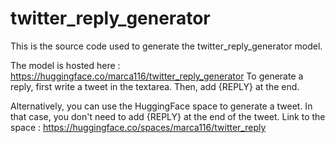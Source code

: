# twitter_reply_generator

This is the source code used to generate the twitter_reply_generator model.

The model is hosted here : https://huggingface.co/marca116/twitter_reply_generator
	To generate a reply, first write a tweet in the textarea. Then, add {REPLY} at the end.

Alternatively, you can use the HuggingFace space to generate a tweet. In that case, you don't need to add {REPLY} at the end of the tweet.
	Link to the space : https://huggingface.co/spaces/marca116/twitter_reply